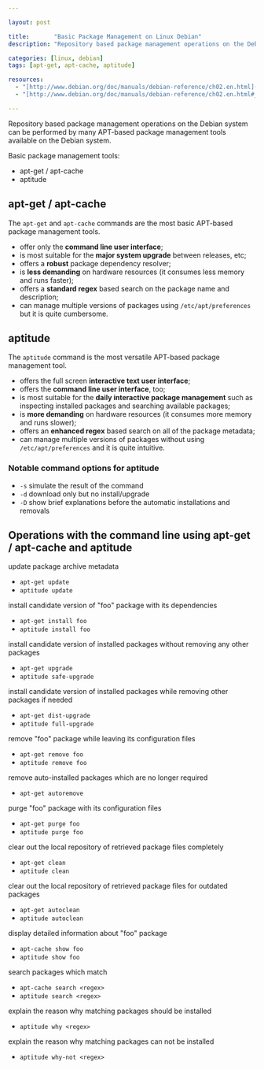 ```yaml
---

layout: post

title:       "Basic Package Management on Linux Debian"
description: "Repository based package management operations on the Debian system can be performed by many APT-based package management tools (like apt-get and aptitude)."

categories: [linux, debian]
tags: [apt-get, apt-cache, aptitude]

resources:
  - "[http://www.debian.org/doc/manuals/debian-reference/ch02.en.html](http://www.debian.org/doc/manuals/debian-reference/ch02.en.html)"
  - "[http://www.debian.org/doc/manuals/debian-reference/ch02.en.html#_basic_package_management_operations](http://www.debian.org/doc/manuals/debian-reference/ch02.en.html#_basic_package_management_operations)"

---
```



Repository based package management operations on the Debian system can be performed by many APT-based package management tools available on the Debian system.

Basic package management tools:
- apt-get / apt-cache
- aptitude


## apt-get / apt-cache

The `apt-get` and `apt-cache` commands are the most basic APT-based package management tools.

- offer only the **command line user interface**;
- is most suitable for the **major system upgrade** between releases, etc;
- offers a **robust** package dependency resolver;
- is **less demanding** on hardware resources (it consumes less memory and runs faster);
- offers a **standard regex** based search on the package name and description;
- can manage multiple versions of packages using `/etc/apt/preferences` but it is quite cumbersome.


## aptitude

The `aptitude` command is the most versatile APT-based package management tool.

- offers the full screen **interactive text user interface**;
- offers the **command line user interface**, too;
- is most suitable for the **daily interactive package management** such as inspecting installed packages and searching available packages;
- is **more demanding** on hardware resources (it consumes more memory and runs slower);
- offers an **enhanced regex** based search on all of the package metadata;
- can manage multiple versions of packages without using `/etc/apt/preferences` and it is quite intuitive.


### Notable command options for aptitude

- `-s` simulate the result of the command
- `-d` download only but no install/upgrade
- `-D` show brief explanations before the automatic installations and removals


## Operations with the command line using apt-get / apt-cache and aptitude

update package archive metadata
- `apt-get update`
- `aptitude update`

install candidate version of "foo" package with its dependencies
- `apt-get install foo`
- `aptitude install foo`

install candidate version of installed packages without removing any other packages
- `apt-get upgrade`
- `aptitude safe-upgrade`

install candidate version of installed packages while removing other packages if needed
- `apt-get dist-upgrade`
- `aptitude full-upgrade`

remove "foo" package while leaving its configuration files
- `apt-get remove foo`
- `aptitude remove foo`

remove auto-installed packages which are no longer required
- `apt-get autoremove`

purge "foo" package with its configuration files
- `apt-get purge foo`
- `aptitude purge foo`

clear out the local repository of retrieved package files completely
- `apt-get clean`
- `aptitude clean`

clear out the local repository of retrieved package files for outdated packages
- `apt-get autoclean`
- `aptitude autoclean`

display detailed information about "foo" package
- `apt-cache show foo`
- `aptitude show foo`

search packages which match
- `apt-cache search <regex>`
- `aptitude search <regex>`

explain the reason why matching packages should be installed
- `aptitude why <regex>`

explain the reason why matching packages can not be installed
- `aptitude why-not <regex>`
